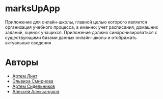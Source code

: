 # marksUpApp

Приложение для онлайн-школы, главной целью которого является организация учебного процесса, а именно: учет расписания, домашних заданий, оценок учащихся. Приложение должно синхронизироваться с существующими базами данных онлайн-школы и отображать актуальные сведения

# Авторы

- [Артем Линт](https://github.com/naburnm8)
- [Эльвира Смирнова]()
- [Артем Сидельников]()
- [Алексей Александров]()
